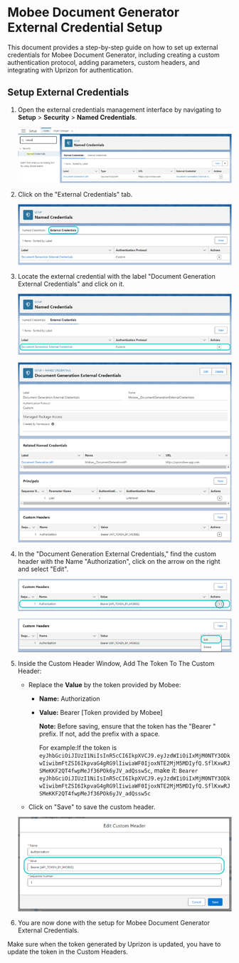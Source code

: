# Mobee Document Generator External Credential Setup

This document provides a step-by-step guide on how to set up external credentials for Mobee Document Generator, including creating a custom authentication protocol, adding parameters, custom headers, and integrating with Uprizon for authentication.

## Setup External Credentials

1. Open the external credentials management interface by navigating to **Setup** > **Security** > **Named Credentials**.

   ![Sample Image](./img/Setup-Named-Credential.png)

2. Click on the "External Credentials" tab.

   ![Sample Image](./img/Named-Credentials.png)

3. Locate the external credential with the label "Document Generation External Credentials" and click on it.

   ![Sample Image](./img/External-Credentials.png)

   ![Sample Image](./img/External-Credentials-Page.png)

4. In the "Document Generation External Credentials," find the custom header with the Name "Authorization", click on the arrow on the right and select "Edit".

   ![Sample Image](./img/Custom-Headers.png)

   ![Sample Image](./img/Custom-Headers-Edit-Button.png)

5. Inside the Custom Header Window, Add The Token To The Custom Header:
    - Replace the **Value** by the token provided by Mobee:
        - **Name:** Authorization
        - **Value:** Bearer [Token provided by Mobee]

          **Note:** Before saving, ensure that the token has the "Bearer " prefix. If not, add the prefix with a space. 
          
            For example:If the token is `eyJhbGciOiJIUzI1NiIsInR5cCI6IkpXVCJ9.eyJzdWIiOiIxMjM0NTY3ODkwIiwibmFtZSI6IkpvaG4gRG9lIiwiaWF0IjoxNTE2MjM5MDIyfQ.SflKxwRJSMeKKF2QT4fwpMeJf36POk6yJV_adQssw5c`, make it: `Bearer eyJhbGciOiJIUzI1NiIsInR5cCI6IkpXVCJ9.eyJzdWIiOiIxMjM0NTY3ODkwIiwibmFtZSI6IkpvaG4gRG9lIiwiaWF0IjoxNTE2MjM5MDIyfQ.SflKxwRJSMeKKF2QT4fwpMeJf36POk6yJV_adQssw5c`

    - Click on "Save" to save the custom header.
    
   ![Sample Image](./img/Custom-Headers-Windows.png)

6. You are now done with the setup for Mobee Document Generator External Credentials.

Make sure when the token generated by Uprizon is updated, you have to update the token in the Custom Headers.
